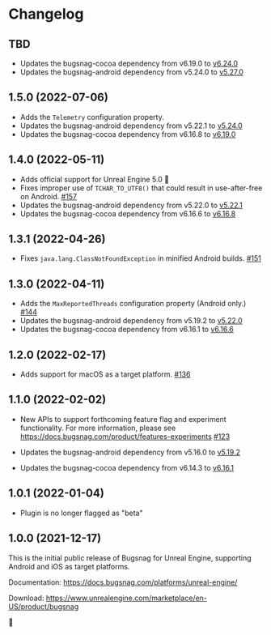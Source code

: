 Changelog
=========

## TBD

* Updates the bugsnag-cocoa dependency from v6.19.0 to [v6.24.0](https://github.com/bugsnag/bugsnag-cocoa/blob/master/CHANGELOG.md#6240-2022-10-05)
* Updates the bugsnag-android dependency from v5.24.0 to [v5.27.0](https://github.com/bugsnag/bugsnag-android/blob/master/CHANGELOG.md#5270-2022-10-06)

## 1.5.0 (2022-07-06)

* Adds the `Telemetry` configuration property.
* Updates the bugsnag-android dependency from v5.22.1 to [v5.24.0](https://github.com/bugsnag/bugsnag-android/blob/master/CHANGELOG.md#5240-2022-06-30)
* Updates the bugsnag-cocoa dependency from v6.16.8 to [v6.19.0](https://github.com/bugsnag/bugsnag-cocoa/blob/master/CHANGELOG.md#6190-2022-06-29)

## 1.4.0 (2022-05-11)

* Adds official support for Unreal Engine 5.0 🚀
* Fixes improper use of `TCHAR_TO_UTF8()` that could result in use-after-free on Android.
  [#157](https://github.com/bugsnag/bugsnag-unreal/pull/157)
* Updates the bugsnag-android dependency from v5.22.0 to [v5.22.1](https://github.com/bugsnag/bugsnag-android/blob/master/CHANGELOG.md#5221-2022-04-28)
* Updates the bugsnag-cocoa dependency from v6.16.6 to [v6.16.8](https://github.com/bugsnag/bugsnag-cocoa/blob/master/CHANGELOG.md#6168-2022-05-04)

## 1.3.1 (2022-04-26)

* Fixes `java.lang.ClassNotFoundException` in minified Android builds.
  [#151](https://github.com/bugsnag/bugsnag-unreal/pull/151)

## 1.3.0 (2022-04-11)

* Adds the `MaxReportedThreads` configuration property (Android only.)
  [#144](https://github.com/bugsnag/bugsnag-unreal/pull/144)
* Updates the bugsnag-android dependency from v5.19.2 to [v5.22.0](https://github.com/bugsnag/bugsnag-android/blob/master/CHANGELOG.md#5220-2022-03-31)
* Updates the bugsnag-cocoa dependency from v6.16.1 to [v6.16.6](https://github.com/bugsnag/bugsnag-cocoa/blob/master/CHANGELOG.md#6166-2022-04-06)

## 1.2.0 (2022-02-17)

* Adds support for macOS as a target platform.
  [#136](https://github.com/bugsnag/bugsnag-unreal/pull/136)

## 1.1.0 (2022-02-02)

* New APIs to support forthcoming feature flag and experiment functionality.
  For more information, please see https://docs.bugsnag.com/product/features-experiments
  [#123](https://github.com/bugsnag/bugsnag-unreal/pull/123)

* Updates the bugsnag-android dependency from v5.16.0 to [v5.19.2](https://github.com/bugsnag/bugsnag-android/blob/master/CHANGELOG.md#5192-2022-01-31)
* Updates the bugsnag-cocoa dependency from v6.14.3 to [v6.16.1](https://github.com/bugsnag/bugsnag-cocoa/blob/master/CHANGELOG.md#6161-2022-01-19)

## 1.0.1 (2022-01-04)

* Plugin is no longer flagged as "beta"

## 1.0.0 (2021-12-17)

This is the initial public release of Bugsnag for Unreal Engine, supporting Android and iOS as target platforms.

Documentation: https://docs.bugsnag.com/platforms/unreal-engine/

Download: https://www.unrealengine.com/marketplace/en-US/product/bugsnag

🚀
